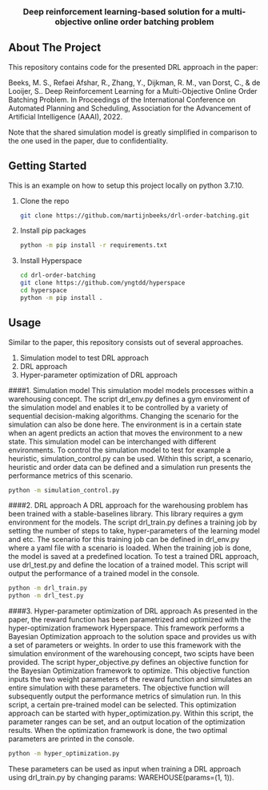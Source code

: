 <div id="top"></div>

<!-- PROJECT LOGO -->
<br />
<div align="center">
  <h3 align="center">Deep reinforcement learning-based solution for a multi-objective online order batching problem</h3>

</div>



<!-- ABOUT THE PROJECT -->
## About The Project

This repository contains code for the presented DRL approach in the paper: 

Beeks, M. S., Refaei Afshar, R., Zhang, Y., Dijkman, R. M., van Dorst, C., & de Looijer, S.. Deep Reinforcement Learning for a Multi-Objective Online Order Batching Problem. In Proceedings of the International Conference on Automated Planning and Scheduling, Association for the Advancement of Artificial Intelligence (AAAI), 2022.

Note that the shared simulation model is greatly simplified in comparison to the one used in the paper, due to confidentiality.  


<!-- GETTING STARTED -->
## Getting Started

This is an example on how to setup this project locally on python 3.7.10.


1. Clone the repo
   ```sh
   git clone https://github.com/martijnbeeks/drl-order-batching.git
   ```
2. Install pip packages
   ```sh
   python -m pip install -r requirements.txt
   ```
3. Install Hyperspace
    ```sh
   cd drl-order-batching
   git clone https://github.com/yngtdd/hyperspace
   cd hyperspace
   python -m pip install .
   ```


<!-- USAGE EXAMPLES -->
## Usage

Similar to the paper, this repository consists out of several approaches.
1. Simulation model to test DRL approach
2. DRL approach
3. Hyper-parameter optimization of DRL approach

####1. Simulation model
This simulation model models processes within a warehousing concept. The script drl_env.py defines a gym enviroment of the 
simulation model and enables it to be controlled by a variety of sequential decision-making algorithms. Changing
the scenario for the simulation can also be done here.
The environment is in a certain state when an agent predicts an action that moves the environment to a new state. 
This simulation model can be interchanged with different environments. To control the simulation model to test for 
example a heuristic, simulation_control.py can be used. Within this script, a scenario, heuristic and order data
can be defined and a simulation run presents the performance metrics of this scenario.
   ```sh
   python -m simulation_control.py
   ```

####2. DRL approach
A DRL approach for the warehousing problem has been trained with a stable-baselines library. This library requires a gym
environment for the models. The script drl_train.py defines a training job by setting the number of steps to take,
hyper-parameters of the learning model and etc. The scenario for this training job can be defined in drl_env.py where 
a yaml file with a scenario is loaded. When the training job is done, the model is saved at a predefined location.
To test a trained DRL approach, use drl_test.py and define the location of a trained model. This script will output the 
performance of a trained model in the console.
   ```sh
   python -m drl_train.py
   python -m drl_test.py
   ```

####3. Hyper-parameter optimization of DRL approach
As presented in the paper, the reward function has been parametrized and optimized with the hyper-optimization framework
Hyperspace. This framework performs a Bayesian Optimization approach to the solution space and provides us with a set of
parameters or weights. In order to use this framework with the simulation environment of the warehousing concept,
two scipts have been provided. The script hyper_objective.py defines an objective function for the Bayesian Optimization 
framework to optimize. This objective function inputs the two weight parameters of the reward function and simulates
an entire simulation with these parameters. The objective function will subsequently output the performance metrics of 
simulation run. In this script, a certain pre-trained model can be selected. This optimization approach can be started 
with hyper_optimization.py. Within this script, the parameter ranges can be set, and an output location of the 
optimization results. When the optimization framework is done, the two optimal parameters are printed in the console.
   ```sh
   python -m hyper_optimization.py
   ```

These parameters can be used as input when training a DRL approach using drl_train.py by 
changing params: WAREHOUSE(params=(1, 1)).

